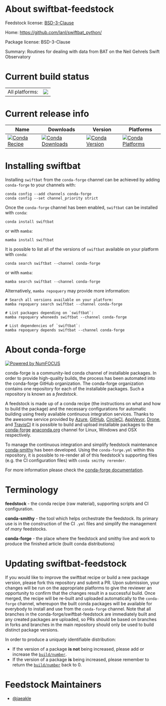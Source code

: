 About swiftbat-feedstock
========================

Feedstock license: [BSD-3-Clause](https://github.com/conda-forge/swiftbat-feedstock/blob/main/LICENSE.txt)

Home: https://github.com/lanl/swiftbat_python/

Package license: BSD-3-Clause

Summary: Routines for dealing with data from BAT on the Neil Gehrels Swift Observatory

Current build status
====================


<table><tr><td>All platforms:</td>
    <td>
      <a href="https://dev.azure.com/conda-forge/feedstock-builds/_build/latest?definitionId=20497&branchName=main">
        <img src="https://dev.azure.com/conda-forge/feedstock-builds/_apis/build/status/swiftbat-feedstock?branchName=main">
      </a>
    </td>
  </tr>
</table>

Current release info
====================

| Name | Downloads | Version | Platforms |
| --- | --- | --- | --- |
| [![Conda Recipe](https://img.shields.io/badge/recipe-swiftbat-green.svg)](https://anaconda.org/conda-forge/swiftbat) | [![Conda Downloads](https://img.shields.io/conda/dn/conda-forge/swiftbat.svg)](https://anaconda.org/conda-forge/swiftbat) | [![Conda Version](https://img.shields.io/conda/vn/conda-forge/swiftbat.svg)](https://anaconda.org/conda-forge/swiftbat) | [![Conda Platforms](https://img.shields.io/conda/pn/conda-forge/swiftbat.svg)](https://anaconda.org/conda-forge/swiftbat) |

Installing swiftbat
===================

Installing `swiftbat` from the `conda-forge` channel can be achieved by adding `conda-forge` to your channels with:

```
conda config --add channels conda-forge
conda config --set channel_priority strict
```

Once the `conda-forge` channel has been enabled, `swiftbat` can be installed with `conda`:

```
conda install swiftbat
```

or with `mamba`:

```
mamba install swiftbat
```

It is possible to list all of the versions of `swiftbat` available on your platform with `conda`:

```
conda search swiftbat --channel conda-forge
```

or with `mamba`:

```
mamba search swiftbat --channel conda-forge
```

Alternatively, `mamba repoquery` may provide more information:

```
# Search all versions available on your platform:
mamba repoquery search swiftbat --channel conda-forge

# List packages depending on `swiftbat`:
mamba repoquery whoneeds swiftbat --channel conda-forge

# List dependencies of `swiftbat`:
mamba repoquery depends swiftbat --channel conda-forge
```


About conda-forge
=================

[![Powered by
NumFOCUS](https://img.shields.io/badge/powered%20by-NumFOCUS-orange.svg?style=flat&colorA=E1523D&colorB=007D8A)](https://numfocus.org)

conda-forge is a community-led conda channel of installable packages.
In order to provide high-quality builds, the process has been automated into the
conda-forge GitHub organization. The conda-forge organization contains one repository
for each of the installable packages. Such a repository is known as a *feedstock*.

A feedstock is made up of a conda recipe (the instructions on what and how to build
the package) and the necessary configurations for automatic building using freely
available continuous integration services. Thanks to the awesome service provided by
[Azure](https://azure.microsoft.com/en-us/services/devops/), [GitHub](https://github.com/),
[CircleCI](https://circleci.com/), [AppVeyor](https://www.appveyor.com/),
[Drone](https://cloud.drone.io/welcome), and [TravisCI](https://travis-ci.com/)
it is possible to build and upload installable packages to the
[conda-forge](https://anaconda.org/conda-forge) [anaconda.org](https://anaconda.org/)
channel for Linux, Windows and OSX respectively.

To manage the continuous integration and simplify feedstock maintenance
[conda-smithy](https://github.com/conda-forge/conda-smithy) has been developed.
Using the ``conda-forge.yml`` within this repository, it is possible to re-render all of
this feedstock's supporting files (e.g. the CI configuration files) with ``conda smithy rerender``.

For more information please check the [conda-forge documentation](https://conda-forge.org/docs/).

Terminology
===========

**feedstock** - the conda recipe (raw material), supporting scripts and CI configuration.

**conda-smithy** - the tool which helps orchestrate the feedstock.
                   Its primary use is in the construction of the CI ``.yml`` files
                   and simplify the management of *many* feedstocks.

**conda-forge** - the place where the feedstock and smithy live and work to
                  produce the finished article (built conda distributions)


Updating swiftbat-feedstock
===========================

If you would like to improve the swiftbat recipe or build a new
package version, please fork this repository and submit a PR. Upon submission,
your changes will be run on the appropriate platforms to give the reviewer an
opportunity to confirm that the changes result in a successful build. Once
merged, the recipe will be re-built and uploaded automatically to the
`conda-forge` channel, whereupon the built conda packages will be available for
everybody to install and use from the `conda-forge` channel.
Note that all branches in the conda-forge/swiftbat-feedstock are
immediately built and any created packages are uploaded, so PRs should be based
on branches in forks and branches in the main repository should only be used to
build distinct package versions.

In order to produce a uniquely identifiable distribution:
 * If the version of a package **is not** being increased, please add or increase
   the [``build/number``](https://docs.conda.io/projects/conda-build/en/latest/resources/define-metadata.html#build-number-and-string).
 * If the version of a package **is** being increased, please remember to return
   the [``build/number``](https://docs.conda.io/projects/conda-build/en/latest/resources/define-metadata.html#build-number-and-string)
   back to 0.

Feedstock Maintainers
=====================

* [@jaeakle](https://github.com/jaeakle/)

